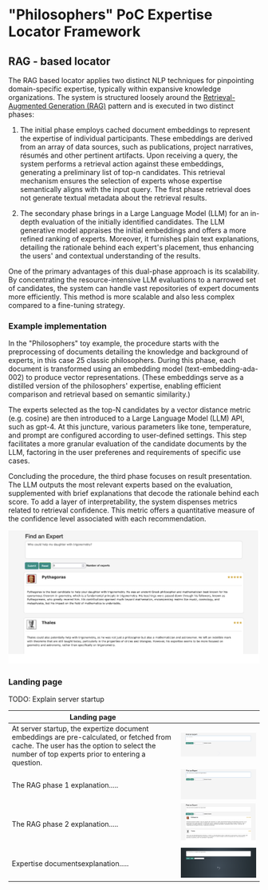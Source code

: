 # "Philosophers" PoC Expertise Locator Framework


## RAG - based locator
The RAG based locator applies two distinct NLP techniques for pinpointing domain-specific expertise, typically within expansive knowledge organizations. The system is structured loosely around the [Retrieval-Augmented Generation (RAG)](https://arxiv.org/pdf/2005.11401.pdf) pattern and is executed in two distinct phases:

1. The initial phase employs cached document embeddings to represent the expertise of individual participants. These embeddings are derived from an array of data sources, such as publications, project narratives, résumés and other pertinent artifacts. Upon receiving a query, the system performs a retrieval action against these embeddings, generating a preliminary list of top-n candidates. This retrieval mechanism ensures the selection of experts whose expertise semantically aligns with the input query. The first phase retrieval does not generate textual metadata about the retrieval results.  

2. The secondary phase brings in a Large Language Model (LLM) for an in-depth evaluation of the initially identified candidates. The LLM generative model appraises the initial embeddings and offers a more refined ranking of experts. Moreover, it furnishes plain text explanations, detailing the rationale behind each expert's placement, thus enhancing the users' and contextual understanding of the results.

One of the primary advantages of this dual-phase approach is its scalability. By concentrating the resource-intensive LLM evaluations to a narrowed set of candidates, the system can handle vast repositories of expert documents more efficiently. This method is more scalable and also less complex compared to a fine-tuning strategy. 

### Example implementation 

In the "Philosophers" toy example, the procedure starts with the preprocessing of documents detailing the knowledge and background of experts, in this case 25 classic philosophers. During this phase, each document is transformed using an embedding model (text-embedding-ada-002) to produce vector representations. (These embeddings serve as a distilled version of the philosophers' expertise, enabling efficient comparison and retrieval based on semantic similarity.)

The experts selected as the top-N candidates by a vector distance metric (e.g. cosine) are then introduced to a Large Language Model (LLM) API, such as gpt-4. At this juncture, various parameters like tone, temperature, and prompt are configured according to user-defined settings. This step facilitates a more granular evaluation of the candidate documents by the LLM, factoring in the user preferenes and requirements of specific use cases. 

Concluding the procedure, the third phase focuses on result presentation. The LLM outputs the most relevant experts based on the evaluation, supplemented with brief explanations that decode the rationale behind each score. To add a layer of interpretability, the system dispenses metrics related to retrieval confidence. This metric offers a quantitative measure of the confidence level associated with each recommendation. 




![Screenshot of home page](./img/results.png)

### Landing page

TODO: Explain server startup

| Landing page  |  |
| ------------- | ------------- |
At server startup, the expertize document embeddings are pre-calculated, or fetched from cache. The user has the option to select the number of top experts prior to entering a question. | ![Screenshot of home page](./img/init.png)
The RAG phase 1 explanation..... | ![Screenshot of home page](./img/question.png)
The RAG phase 2 explanation..... | ![Screenshot of home page](./img/results.png)
Expertise documentsexplanation..... | ![Screenshot of home page](./img/retrieval.png)






